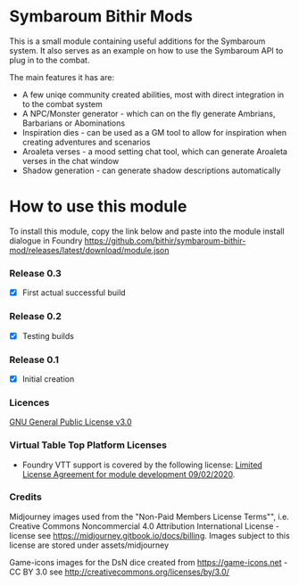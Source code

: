 # Symbaroum Bithir Mods

This is a small module containing useful additions for the Symbaroum system.  It also serves as an example on how to use the Symbaroum API to plug in to the combat.

The main features it has are:
- A few uniqe community created abilities, most with direct integration in to the combat system
- A NPC/Monster generator - which can on the fly generate Ambrians, Barbarians or Abominations
- Inspiration dies - can be used as a GM tool to allow for inspiration when creating adventures and scenarios
- Aroaleta verses - a mood setting chat tool, which can generate Aroaleta verses in the chat window
- Shadow generation - can generate shadow descriptions automatically


# How to use this module

To install this module, copy the link below and paste into the module install dialogue in Foundry
https://github.com/bithir/symbaroum-bithir-mod/releases/latest/download/module.json

### Release 0.3
- [x] First actual successful build
### Release 0.2
- [x]  Testing builds

### Release 0.1
- [x] Initial creation

### Licences
[GNU General Public License v3.0](https://choosealicense.com/licenses/gpl-3.0/)

### Virtual Table Top Platform Licenses
- Foundry VTT support is covered by the following license: [Limited License Agreement for module development 09/02/2020](https://foundryvtt.com/article/license/).

### Credits
Midjourney images used from the "Non-Paid Members License Terms"", i.e. Creative Commons Noncommercial 4.0 Attribution International License - license see https://midjourney.gitbook.io/docs/billing.
Images subject to this license are stored under assets/midjourney

Game-icons images for the DsN dice created from https://game-icons.net - CC BY 3.0 see http://creativecommons.org/licenses/by/3.0/
